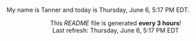 My name is Tanner and today is Thursday, June 6, 5:17 PM EDT.

<p align="center">This <i>README</i> file is generated <b>every 3 hours</b>!</br>Last refresh: Thursday, June 6, 5:17 PM EDT<br /></p>
